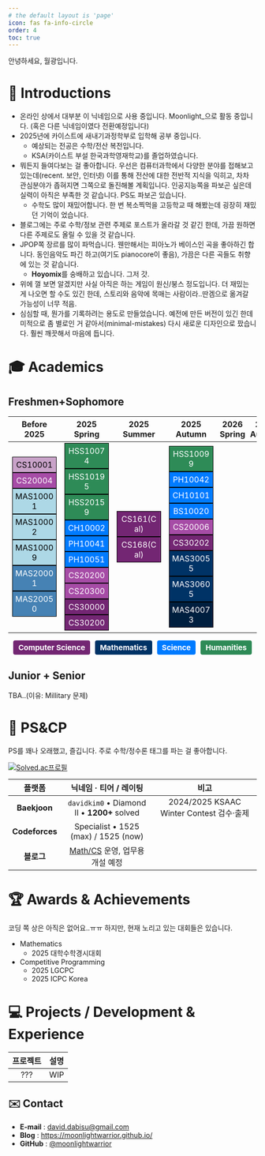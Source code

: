 ```yaml
---
# the default layout is 'page'
icon: fas fa-info-circle
order: 4
toc: true
---
```


안녕하세요, 월광입니다. 
# 👋 Introductions
- 온라인 상에서 대부분 이 닉네임으로 사용 중입니다. Moonlight_으로 활동 중입니다. (혹은 다른 닉네임이였다 전환예정입니다)
- 2025년에 카이스트에 새내기과정학부로 입학해 공부 중입니다.
	- 예상되는 전공은 수학/전산 복전입니다. 
	- KSA(카이스트 부설 한국과학영재학교)를 졸업하였습니다. 
- 뭐든지 들여다보는 걸 좋아합니다. 우선은 컴퓨터과학에서 다양한 분야를 접해보고 있는데(recent. 보안, 인터넷) 이를 통해 전산에 대한 전반적 지식을 익히고, 차차 관심분야가 좁혀지면 그쪽으로 돌진해볼 계획입니다. 인공지능쪽을 파보곤 싶은데 실력이 아직은 부족한 것 같습니다. PS도 파보곤 있습니다. 
	- 수학도 많이 재밌어합니다. 한 번 복소찍먹을 고등학교 때 해봤는데 굉장히 재밌던 기억이 었습니다. 
- 블로그에는 주로 수학/정보 관련 주제로 포스트가 올라갈 것 같긴 한데, 가끔 원하면 다른 주제로도 올릴 수 있을 것 같습니다. 
- JPOP쪽 장르를 많이 파먹습니다. 웬만해서는 피아노가 베이스인 곡을 좋아하긴 합니다. 동인음악도 파긴 하고(여기도 pianocore이 좋음), 가끔은 다른 곡들도 취향에 있는 것 같습니다. 
	- **Hoyomix**를 숭배하고 있습니다. 그저 갓. 
- 위에 껄 보면 알겠지만 사실 아직은 하는 게임이 원신/붕스 정도입니다. 더 재밌는 게 나오면 할 수도 있긴 한데, 스토리와 음악에 목매는 사람이라..딴겜으로 옮겨갈 가능성이 너무 적음.
- 심심할 때, 뭔가를 기록하려는 용도로 만들었습니다. 예전에 만든 버전이 있긴 한데 미적으로 좀 별로인 거 같아서(minimal-mistakes) 다시 새로운 디자인으로 팠습니다.  훨씬 깨끗해서 마음에 듭니다. 

# 🎓 Academics
## Freshmen+Sophomore

<style>
/* Course Categories */
.breadth { background-color: #2e8b57; color: white; padding: 5px; margin: 2px; text-align: center; width: 90px; display: block; font-size: 10px; }
.business { background-color: #8b4513; color: white; padding: 5px; margin: 2px; text-align: center; width: 90px; display: block; font-size: 10px; }
.science { background-color: #007bff; color: white; padding: 5px; margin: 2px; text-align: center; width: 90px; display: block; font-size: 10px; }

/* Computer Science Course Levels */
.cs1-level { background-color: #C8A2C8; color: black; padding: 5px; margin: 2px; text-align: center; width: 90px; display: block; font-size: 10px; }
.cs2-level { background-color: #A64CA6; color: white; padding: 5px; margin: 2px; text-align: center; width: 90px; display: block; font-size: 10px; }
.cs3-level { background-color: #732673; color: white; padding: 5px; margin: 2px; text-align: center; width: 90px; display: block; font-size: 10px; }
.cs4-level { background-color: #4B004B; color: white; padding: 5px; margin: 2px; text-align: center; width: 90px; display: block; font-size: 10px; }

/* Mathematics Course Levels */
.mas1-level { background-color: #ADD8E6; color: black; padding: 5px; margin: 2px; text-align: center; width: 90px; display: block; font-size: 10px; }
.mas2-level { background-color: #4682B4; color: white; padding: 5px; margin: 2px; text-align: center; width: 90px; display: block; font-size: 10px; }
.mas3-level { background-color: #003366; color: white; padding: 5px; margin: 2px; text-align: center; width: 90px; display: block; font-size: 10px; }
.mas4-level { background-color: #001F3F; color: white; padding: 5px; margin: 2px; text-align: center; width: 90px; display: block; font-size: 10px; }
/* Center all course boxes */
/* Center and stack course boxes tightly */
.breadth, .business, .science,
.cs1-level, .cs2-level, .cs3-level, .cs4-level,
.mas1-level, .mas2-level, .mas3-level, .mas4-level {
  display: block;
  width: 90px;
  padding: 5px;
  font-size: 16px;
  text-align: center;
  margin: 0 auto;
  border: 0.5px solid black;
  box-sizing: border-box;
}

/* Table Layout */
table {
  margin: 0 auto;
  border-collapse: collapse;
}

th.semester-header {
  font-weight: bold;
  padding: 5px;
  text-align: center;
  width: 90px;
}

td {
  vertical-align: middle;
  text-align: center;
}

/* Tooltip styles */
.tooltip-container {
  position: relative;
  display: block;
  text-align: center;
}

.tooltip-content {
  visibility: hidden;
  position: absolute;
  z-index: 100;
  bottom: 110%;
  left: 50%;
  transform: translateX(-50%);
  width: 135px;
  background-color: #000;
  color: #fff;
  text-align: center;
  border-radius: 6px;
  padding: 10px;
  box-shadow: 0 5px 15px rgba(0, 0, 0, 0.4);
  opacity: 0;
  transition: opacity 0.3s;
  line-height: 1.4;
  font-size: 13px;
  pointer-events: none;
}

.tooltip-content::after {
  content: "";
  position: absolute;
  top: 100%;
  left: 50%;
  margin-left: -5px;
  border-width: 5px;
  border-style: solid;
  border-color: #000 transparent transparent transparent;
}

.tooltip-container:hover .tooltip-content {
  visibility: visible;
  opacity: 1;
}
</style>

<table>
  <thead>
    <tr>
      <th class="semester-header">Before 2025</th>
      <th class="semester-header">2025 Spring</th>
      <th class="semester-header">2025 Summer</th>
      <th class="semester-header">2025 Autumn</th>
      <th class="semester-header">2026 Spring</th>
      <th class="semester-header">2026 Autumn</th>
    </tr>
  </thead>
  <tbody>
    <tr>
      <td>
        <div class="cs1-level tooltip-container">
          <span class="course-code">CS10001</span>
          <span class="tooltip-content">
            <strong>프로그래밍의 기초</strong>
          </span>
        </div>
        <div class="cs2-level tooltip-container">
          <span class="course-code">CS20004</span>
          <span class="tooltip-content">
            <strong>이산 구조</strong>
          </span>
        </div>
        <div class="mas1-level tooltip-container">
          <span class="course-code">MAS10001</span>
          <span class="tooltip-content">
            <strong>미적분학I</strong>
          </span>
        </div>
        <div class="mas1-level tooltip-container">
          <span class="course-code">MAS10002</span>
          <span class="tooltip-content">
            <strong>미적분학II</strong>
          </span>
        </div>
        <div class="mas1-level tooltip-container">
          <span class="course-code">MAS10009</span>
          <span class="tooltip-content">
            <strong>선형대수학개론</strong>
          </span>
        </div>
        <div class="mas2-level tooltip-container">
          <span class="course-code">MAS20001</span>
          <span class="tooltip-content">
            <strong>응용미분방정식</strong>
          </span>
        </div>
        <div class="mas2-level tooltip-container">
          <span class="course-code">MAS20050</span>
          <span class="tooltip-content">
            <strong>확률과 통계</strong>
          </span>
        </div>
      </td>
      <td>
        <div class="breadth tooltip-container">
          <span class="course-code">HSS10074</span>
          <span class="tooltip-content">
            <strong>인성리더십3 강좌</strong>
          </span>
        </div>
        <div class="breadth tooltip-container">
          <span class="course-code">HSS10195</span>
          <span class="tooltip-content">
            <strong>즐거운 대학 생활</strong>
          </span>
        </div>
        <div class="breadth tooltip-container">
          <span class="course-code">HSS20159</span>
          <span class="tooltip-content">
            <strong>경제학개론</strong>
          </span>
        </div>
        <div class="science tooltip-container">
          <span class="course-code">CH10002</span>
          <span class="tooltip-content">
            <strong>일반화학실험I</strong>
          </span>
        </div>
        <div class="science tooltip-container">
          <span class="course-code">PH10041</span>
          <span class="tooltip-content">
            <strong>일반물리학I</strong>
          </span>
        </div>
        <div class="science tooltip-container">
          <span class="course-code">PH10051</span>
          <span class="tooltip-content">
            <strong>일반물리학실험I</strong> 
          </span>
        </div>
        <div class="cs2-level tooltip-container">
          <span class="course-code">CS20200</span>
          <span class="tooltip-content">
            <strong>프로그래밍의 이해</strong> 
          </span>
        </div>
        <div class="cs2-level tooltip-container">
          <span class="course-code">CS20300</span>
          <span class="tooltip-content">
            <strong>시스템 프로그래밍</strong>
          </span>
        </div>
        <div class="cs3-level tooltip-container">
          <span class="course-code">CS30000</span>
          <span class="tooltip-content">
            <strong>알고리즘 개론</strong>
          </span>
        </div>
        <div class="cs3-level tooltip-container">
          <span class="course-code">CS30200</span>
          <span class="tooltip-content">
            <strong>프로그래밍 언어</strong>
          </span>
        </div>
      </td>
      <td>
        <div class="cs3-level tooltip-container">
          <span class="course-code">CS161(Cal)</span>
          <span class="tooltip-content">
            <strong>Computer Security</strong>
          </span>
        </div>
        <div class="cs3-level tooltip-container">
          <span class="course-code">CS168(Cal)</span>
          <span class="tooltip-content">
            <strong>Intro. to the Internet</strong>
          </span>
        </div>
      </td>
      <td>
        <div class="breadth tooltip-container">
          <span class="course-code">HSS10099</span>
          <span class="tooltip-content">
            <strong>신나는 대학 생활</strong>
          </span>
        </div>
        <div class="science tooltip-container">
          <span class="course-code">PH10042</span>
          <span class="tooltip-content">
            <strong>일반물리학II</strong>
          </span>
        </div>
        <div class="science tooltip-container">
          <span class="course-code">CH10101</span>
          <span class="tooltip-content">
            <strong>일반화학I</strong>
          </span>
        </div>
        <div class="science tooltip-container">
          <span class="course-code">BS10020</span>
          <span class="tooltip-content">
            <strong>일반생물학</strong>
          </span>
        </div>
        <div class="cs2-level tooltip-container">
          <span class="course-code">CS20006</span>
          <span class="tooltip-content">
            <strong>데이터구조</strong>
          </span>
        </div>
        <div class="cs3-level tooltip-container">
          <span class="course-code">CS30202</span>
          <span class="tooltip-content">
            <strong>형식언어 및 오토마타</strong>
          </span>
        </div>
        <div class="mas3-level tooltip-container">
          <span class="course-code">MAS30055</span>
          <span class="tooltip-content">
            <strong>수리통계학</strong>
          </span>
        </div>
        <div class="mas3-level tooltip-container">
          <span class="course-code">MAS30605</span>
          <span class="tooltip-content">
            <strong>수치해석학개론</strong>
          </span>
        </div>
        <div class="mas4-level tooltip-container">
          <span class="course-code">MAS40073</span>
          <span class="tooltip-content">
            <strong>수학과인공지능개론</strong>
          </span>
        </div>
      </td>
      <td></td>
      <td></td>
    </tr>
  </tbody>
</table>

<style>
.legend {
  display: flex;
  gap: 10px;
  justify-content: center;
  margin-top: 15px;
}

.legend-item {
  padding: 5px 10px;
  font-size: 15px;
  color: white;
  border-radius: 4px;
  text-align: center;
  font-weight: bold;
}

/* Colors for legend blocks */
.legend-cs { background-color: #732673; }     /* Representative CS color */
.legend-mas { background-color: #003366; }    /* Representative MAS color */
.legend-breadth { background-color: #2e8b57; }
.legend-science { background-color: #007bff; }
</style>

<div class="legend">
  <div class="legend-item legend-cs">Computer Science</div>
  <div class="legend-item legend-mas">Mathematics</div>
  <div class="legend-item legend-science">Science</div>
  <div class="legend-item legend-breadth">Humanities</div>

</div>

## Junior + Senior
TBA..(이유: Millitary 문제)




# 🏹 PS&CP
PS를 꽤나 오래했고, 즐깁니다. 주로 수학/정수론 태그를 파는 걸 좋아합니다. 

[![Solved.ac프로필](https://mazassumnida.wtf/api/v2/generate_badge?boj=davidkim0)](https://solved.ac/davidkim0)

| 플랫폼 | 닉네임 · 티어 / 레이팅 | 비고 |
|:---:|:---:|:---:|
| **Baekjoon** | `davidkim0` • Diamond Ⅱ • **1200+** solved | 2024/2025 KSAAC Winter Contest 검수·출제 |
| **Codeforces** | Specialist • 1525 (max) / 1525 (now) | |
| **블로그** | [Math/CS](https://moonlightwarrior.github.io/) 운영, 업무용 개설 예정 | |

# 🏆 Awards & Achievements
코딩 쪽 상은 아직은 없어요..ㅠㅠ
하지만, 현재 노리고 있는 대회들은 있습니다. 
- Mathematics 
	- 2025 대학수학경시대회
- Competitive Programming
	- 2025 LGCPC
	- 2025 ICPC Korea


# 💻 Projects / Development & Experience


| 프로젝트 | 설명 |
|:----------:|:------:|
| ??? | WIP |

## ✉️ Contact
- **E-mail** : david.dabisu@gmail.com
- **Blog**   : <https://moonlightwarrior.github.io/>  
- **GitHub** : [@moonlightwarrior](https://github.com/moonlightwarrior)

